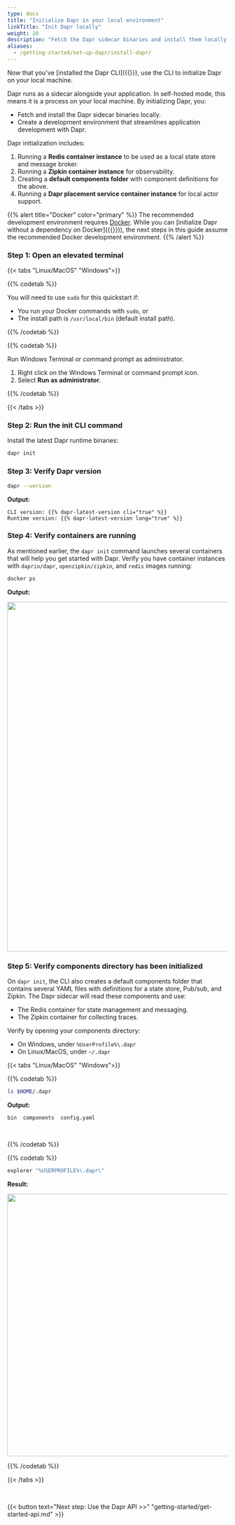 ```yaml
---
type: docs
title: "Initialize Dapr in your local environment"
linkTitle: "Init Dapr locally"
weight: 20
description: "Fetch the Dapr sidecar binaries and install them locally using `dapr-init`"
aliases:
  - /getting-started/set-up-dapr/install-dapr/
---
```


Now that you've [installed the Dapr CLI]({{<ref install-dapr-cli.md>}}), use the CLI to initialize Dapr on your local machine.

Dapr runs as a sidecar alongside your application. In self-hosted mode, this means it is a process on your local machine. By initializing Dapr, you:

- Fetch and install the Dapr sidecar binaries locally.
- Create a development environment that streamlines application development with Dapr. 

Dapr initialization includes:

1. Running a **Redis container instance** to be used as a local state store and message broker.
1. Running a **Zipkin container instance** for observability.
1. Creating a **default components folder** with component definitions for the above.
1. Running a **Dapr placement service container instance** for local actor support.

{{% alert title="Docker" color="primary" %}}
The recommended development environment requires [Docker](https://docs.docker.com/install/). While you can [initialize Dapr without a dependency on Docker]({{<ref self-hosted-no-docker.md>}})), the next steps in this guide assume the recommended Docker development environment.
{{% /alert %}}

### Step 1: Open an elevated terminal

{{< tabs "Linux/MacOS" "Windows">}}

{{% codetab %}}

You will need to use `sudo` for this quickstart if:

- You run your Docker commands with `sudo`, or
- The install path is `/usr/local/bin` (default install path).

{{% /codetab %}}

{{% codetab %}}

Run Windows Terminal or command prompt as administrator.

1. Right click on the Windows Terminal or command prompt icon.
1. Select **Run as administrator**.

{{% /codetab %}}

{{< /tabs >}}

### Step 2: Run the init CLI command

Install the latest Dapr runtime binaries:

```bash
dapr init
```

### Step 3: Verify Dapr version

```bash
dapr --version
```

**Output:**  

`CLI version: {{% dapr-latest-version cli="true" %}}` <br>
`Runtime version: {{% dapr-latest-version long="true" %}}`

### Step 4: Verify containers are running

As mentioned earlier, the `dapr init` command launches several containers that will help you get started with Dapr. Verify you have container instances with `daprio/dapr`, `openzipkin/zipkin`, and `redis` images running:

```bash
docker ps
```

**Output:**  

<img src="/images/install-dapr-selfhost/docker-containers.png" width=800>

### Step 5: Verify components directory has been initialized

On `dapr init`, the CLI also creates a default components folder that contains several YAML files with definitions for a state store, Pub/sub, and Zipkin. The Dapr sidecar will read these components and use:

- The Redis container for state management and messaging.
- The Zipkin container for collecting traces.

Verify by opening your components directory:

- On Windows, under `%UserProfile%\.dapr`
- On Linux/MacOS, under `~/.dapr`

{{< tabs "Linux/MacOS" "Windows">}}

{{% codetab %}}

```bash
ls $HOME/.dapr
```

**Output:**  

`bin  components  config.yaml`

<br>

{{% /codetab %}}

{{% codetab %}}

```powershell
explorer "%USERPROFILE%\.dapr\"
```

**Result:**

<img src="/images/install-dapr-selfhost/windows-view-components.png" width=600>

{{% /codetab %}}

{{< /tabs >}}

<br>

{{< button text="Next step: Use the Dapr API >>" "getting-started/get-started-api.md" >}}
